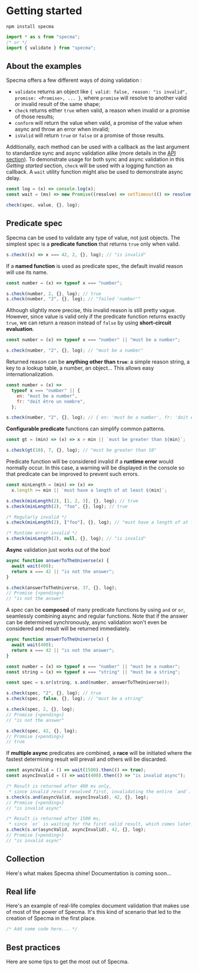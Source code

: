 # Getting started

```
npm install specma
```

```js
import * as s from "specma";
/* or */
import { validate } from "specma";
```

## About the examples

Specma offers a few different ways of doing validation :

- `validate` returns an object like `{ valid: false, reason: "is invalid", promise: <Promise>, ... }`, where `promise` will resolve to another valid or invalid result of the same shape;
- `check` returns either `true` when valid, a reason when invalid or a promise of those results;
- `conform` will return the value when valid, a promise of the value when async and throw an error when invalid;
- `isValid` will return `true` or `false` or a promise of those results.

Additionally, each method can be used with a callback as the last argument to standardize sync and async validation alike (more details in the [API section](/api#validation)). To demonstrate usage for both sync and async validation in this _Getting started_ section, `check` will be used with a logging function as callback. A `wait` utility function might also be used to demonstrate async delay.

```js
const log = (x) => console.log(x);
const wait = (ms) => new Promise((resolve) => setTimeout(() => resolve(), ms));

check(spec, value, {}, log);
```

## Predicate spec

Specma can be used to validate any type of value, not just objects. The simplest spec is a **predicate function** that returns `true` only when valid.

```js
s.check((x) => x === 42, 2, {}, log); // "is invalid"
```

If a **named function** is used as predicate spec, the default invalid reason will use its name.

```js
const number = (x) => typeof x === "number";

s.check(number, 2, {}, log); // true
s.check(number, "2", {}, log); // "failed 'number'"
```

Although slightly more precise, this invalid reason is still pretty vague. However, since value is valid only if the predicate function returns exactly `true`, we can return a reason instead of `false` by using **short-circuit evaluation**.

```js
const number = (x) => typeof x === "number" || "must be a number";

s.check(number, "2", {}, log); // "must be a number"
```

Returned reason can be **anything other than `true`**: a simple reason string, a key to a lookup table, a number, an object... This allows easy internationalization.

```js
const number = (x) =>
  typeof x === "number" || {
    en: "must be a number",
    fr: "doit être un nombre",
  };

s.check(number, "2", {}, log); // { en: 'must be a number', fr: 'doit être un nombre' }
```

**Configurable predicate** functions can simplify common patterns.

```js
const gt = (min) => (x) => x > min || `must be greater than ${min}`;

s.check(gt(10), 7, {}, log); // "must be greater than 10"
```

Predicate function will be considered invalid if a **runtime error** would normally occur. In this case, a warning will be displayed in the console so that predicate can be improved to prevent such errors.

```js
const minLength = (min) => (x) =>
  x.length >= min || `must have a length of at least ${min}`;

s.check(minLength(2), [1, 2, 3], {}, log); // true
s.check(minLength(2), "foo", {}, log); // true

/* Regularly invalid */
s.check(minLength(2), ["foo"], {}, log); // "must have a length of at least 2"

/* Runtime error invalid */
s.check(minLength(2), null, {}, log); // "is invalid"
```

**Async** validation just works out of the box!

```js
async function answerToTheUniverse(x) {
  await wait(400);
  return x === 42 || "is not the answer";
}

s.check(answerToTheUniverse, 37, {}, log);
// Promise {<pending>}
// "is not the answer"
```

A spec can be **composed** of many predicate functions by using `and` or `or`, seamlessly combining async and regular functions. Note that if the answer can be determined synchronously, async validation won't even be considered and result will be returned immediately.

```js
async function answerToTheUniverse(x) {
  await wait(400);
  return x === 42 || "is not the answer";
}

const number = (x) => typeof x === "number" || "must be a number";
const string = (x) => typeof x === "string" || "must be a string";

const spec = s.or(string, s.and(number, answerToTheUniverse));

s.check(spec, "2", {}, log); // true
s.check(spec, false, {}, log); // "must be a string"

s.check(spec, 2, {}, log);
// Promise {<pending>}
// "is not the answer"

s.check(spec, 42, {}, log);
// Promise {<pending>}
// true
```

If **multiple async** predicates are combined, a **race** will be initiated where the fastest determining result will prevail and others will be discarded.

```js
const asyncValid = () => wait(1500).then(() => true);
const asyncInvalid = () => wait(400).then(() => "is invalid async");

/* Result is returned after 400 ms only,
 * since invalid result resolved first, invalidating the entire `and`. */
s.check(s.and(asyncValid, asyncInvalid), 42, {}, log);
// Promise {<pending>}
// "is invalid async"

/* Result is returned after 1500 ms,
 * since `or` is waiting for the first valid result, which comes later. */
s.check(s.or(asyncValid, asyncInvalid), 42, {}, log);
// Promise {<pending>}
// "is invalid async"
```

## Collection

Here's what makes Specma shine! Documentation is coming soon...

## Real life

Here's an example of real-life complex document validation that makes use of most of the power of Specma. It's this kind of scenario that led to the creation of Specma in the first place.

```js
/* Add some code here... */
```

## Best practices

Here are some tips to get the most out of Specma.
